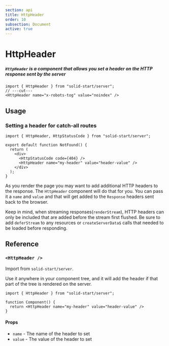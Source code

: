 ```yaml
---
section: api
title: HttpHeader
order: 10
subsection: Document
active: true
---
```


# HttpHeader

##### `HttpHeader` is a component that allows you set a header on the HTTP response sent by the server

<div class="text-lg">

```tsx twoslash
import { HttpHeader } from "solid-start/server";
// ---cut---
<HttpHeader name="x-robots-tog" value="noindex" />
```

</div>

<table-of-contents></table-of-contents>

## Usage

### Setting a header for catch-all routes

```tsx twoslash filename="routes/*404.tsx"
import { HttpHeader, HttpStatusCode } from "solid-start/server";

export default function NotFound() {
  return (
    <div>
      <HttpStatusCode code={404} />
      <HttpHeader name="my-header" value="header-value" />
    </div>
  );
}
```

As you render the page you may want to add additional HTTP headers to the response. The `HttpHeader` component will do that for you. You can pass it a `name` and `value` and that will get added to the `Response` headers sent back to the browser.

Keep in mind, when streaming responses(`renderStream`), HTTP headers can only be included that are added before the stream first flushed. Be sure to add `deferStream` to any resources or `createServerData$` calls that needed to be loaded before responding.

## Reference

### `<HttpHeader />`

Import from `solid-start/server`.

Use it anywhere in your component tree, and it will add the header if that part of the tree is rendered on the server.

```tsx twoslash
import { HttpHeader } from "solid-start/server";

function Component() {
  return <HttpHeader name="my-header" value="header-value" />
}
```

#### Props

- `name` - The name of the header to set
- `value` - The value of the header to set
